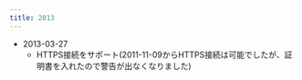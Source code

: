 ```yaml
---
title: 2013
---
```


- 2013-03-27
    - HTTPS接続をサポート(2011-11-09からHTTPS接続は可能でしたが、証明書を入れたので警告が出なくなりました)

